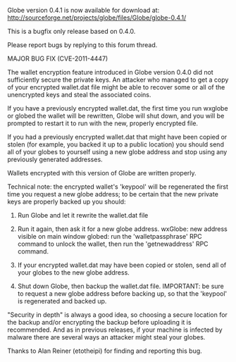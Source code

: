 Globe version 0.4.1 is now available for download at:
http://sourceforge.net/projects/globe/files/Globe/globe-0.4.1/

This is a bugfix only release based on 0.4.0.

Please report bugs by replying to this forum thread.

MAJOR BUG FIX  (CVE-2011-4447)

The wallet encryption feature introduced in Globe version 0.4.0 did not sufficiently secure the private keys. An attacker who
managed to get a copy of your encrypted wallet.dat file might be able to recover some or all of the unencrypted keys and steal the
associated coins.

If you have a previously encrypted wallet.dat, the first time you run wxglobe or globed the wallet will be rewritten, Globe will
shut down, and you will be prompted to restart it to run with the new, properly encrypted file.

If you had a previously encrypted wallet.dat that might have been copied or stolen (for example, you backed it up to a public
location) you should send all of your globes to yourself using a new globe address and stop using any previously generated addresses.

Wallets encrypted with this version of Globe are written properly.

Technical note: the encrypted wallet's 'keypool' will be regenerated the first time you request a new globe address; to be certain that the
new private keys are properly backed up you should:

1. Run Globe and let it rewrite the wallet.dat file

2. Run it again, then ask it for a new globe address.
wxGlobe: new address visible on main window
globed: run the 'walletpassphrase' RPC command to unlock the wallet,  then run the 'getnewaddress' RPC command.

3. If your encrypted wallet.dat may have been copied or stolen, send all of your globes to the new globe address.

4. Shut down Globe, then backup the wallet.dat file.
IMPORTANT: be sure to request a new globe address before backing up, so that the 'keypool' is regenerated and backed up.

"Security in depth" is always a good idea, so choosing a secure location for the backup and/or encrypting the backup before uploading it is recommended. And as in previous releases, if your machine is infected by malware there are several ways an attacker might steal your globes.

Thanks to Alan Reiner (etotheipi) for finding and reporting this bug.
